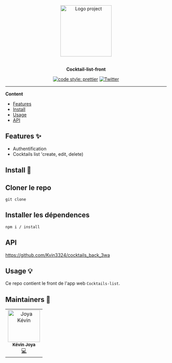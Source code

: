 <div align="center">
  <a href="#">
  	<img src="https://media.giphy.com/media/JIX9t2j0ZTN9S/giphy-downsized.gif" alt="Logo project" height="160" />
  </a>
  <br>
  <br>
  <p>
    <b>Cocktail-list-front</b>
  </p>
  <p>

[![code style: prettier](https://img.shields.io/badge/code_style-prettier-ff69b4.svg?style=flat-square)](https://github.com/prettier/prettier)
[![Twitter](https://img.shields.io/twitter/follow/luctstt.svg?label=Follow&style=social)](https://twitter.com/luctstt)

  </p>
</div>

---

**Content**

* [Features](##features)
* [Install](##install)
* [Usage](##usage)
* [API](##Api)

## Features ✨
* Authentification
* Cocktails list 'create, edit, delete)

## Install 🐙
## Cloner le repo
```
git clone
```
## Installer les dépendences
```
npm i / install
```

## API
https://github.com/Kvin3324/cocktails_back_3wa

## Usage 💡
Ce repo contient le front de l'app web `Cocktails-list`.

## Maintainers 👷
<table>
  <tr>
    <td align="center"><a href="https://kevinjoya.vercel.app/"><img src="https://avatars.githubusercontent.com/u/29613292?v=4" width="100px;" alt="Joya Kévin"/><br /><sub><b>Kévin Joya</b></sub></a><br /><a href="#" title="Code">💻</a></td>
  </tr>
</table>
